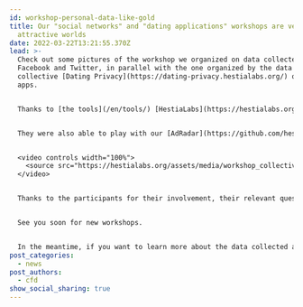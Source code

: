 ```yaml
---
id: workshop-personal-data-like-gold
title: Our "social networks" and "dating applications" workshops are very
  attractive worlds
date: 2022-03-22T13:21:55.370Z
lead: >-
  Check out some pictures of the workshop we organized on data collected by
  Facebook and Twitter, in parallel with the one organized by the data
  collective [Dating Privacy](https://dating-privacy.hestialabs.org/) on dating
  apps.


  Thanks to [the tools](/en/tools/) [HestiaLabs](https://hestialabs.org/) developed for The Eyeballs, the participants were able to manipulate the data collected on them by social networks and better understand how it is used to target and influence them.


  They were also able to play with our [AdRadar](https://github.com/hestiaAI/ad-radar/blob/main/README.md) browser extension that displays the price of online ads on ads.


  <video controls width="100%">
    <source src="https://hestialabs.org/assets/media/workshop_collectives5.mp4" type="video/mp4">
  </video>


  Thanks to the participants for their involvement, their relevant questions and their feedback.


  See you soon for new workshops.


  In the meantime, if you want to learn more about the data collected about you, feel free to use our tools. We post on this Vimeo page the tutorials to help you.
post_categories:
  - news
post_authors:
  - cfd
show_social_sharing: true
---
```

